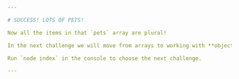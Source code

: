 ```yaml
---

# SUCCESS! LOTS OF PETS!

Now all the items in that `pets` array are plural!

In the next challenge we will move from arrays to working with **objects**.

Run `node index` in the console to choose the next challenge.

---
```

